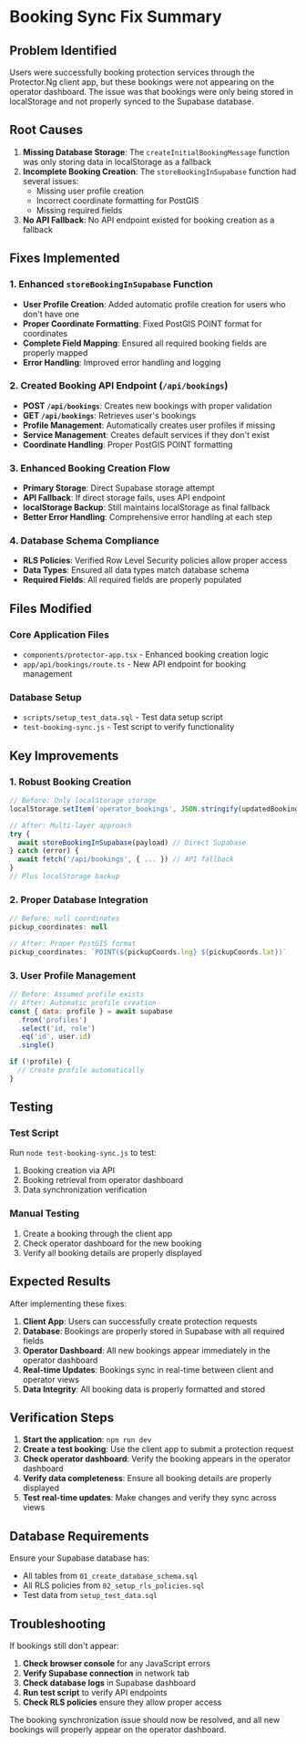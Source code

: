 # Booking Sync Fix Summary

## Problem Identified
Users were successfully booking protection services through the Protector.Ng client app, but these bookings were not appearing on the operator dashboard. The issue was that bookings were only being stored in localStorage and not properly synced to the Supabase database.

## Root Causes
1. **Missing Database Storage**: The `createInitialBookingMessage` function was only storing data in localStorage as a fallback
2. **Incomplete Booking Creation**: The `storeBookingInSupabase` function had several issues:
   - Missing user profile creation
   - Incorrect coordinate formatting for PostGIS
   - Missing required fields
3. **No API Fallback**: No API endpoint existed for booking creation as a fallback

## Fixes Implemented

### 1. Enhanced `storeBookingInSupabase` Function
- **User Profile Creation**: Added automatic profile creation for users who don't have one
- **Proper Coordinate Formatting**: Fixed PostGIS POINT format for coordinates
- **Complete Field Mapping**: Ensured all required booking fields are properly mapped
- **Error Handling**: Improved error handling and logging

### 2. Created Booking API Endpoint (`/api/bookings`)
- **POST `/api/bookings`**: Creates new bookings with proper validation
- **GET `/api/bookings`**: Retrieves user's bookings
- **Profile Management**: Automatically creates user profiles if missing
- **Service Management**: Creates default services if they don't exist
- **Coordinate Handling**: Proper PostGIS POINT formatting

### 3. Enhanced Booking Creation Flow
- **Primary Storage**: Direct Supabase storage attempt
- **API Fallback**: If direct storage fails, uses API endpoint
- **localStorage Backup**: Still maintains localStorage as final fallback
- **Better Error Handling**: Comprehensive error handling at each step

### 4. Database Schema Compliance
- **RLS Policies**: Verified Row Level Security policies allow proper access
- **Data Types**: Ensured all data types match database schema
- **Required Fields**: All required fields are properly populated

## Files Modified

### Core Application Files
- `components/protector-app.tsx` - Enhanced booking creation logic
- `app/api/bookings/route.ts` - New API endpoint for booking management

### Database Setup
- `scripts/setup_test_data.sql` - Test data setup script
- `test-booking-sync.js` - Test script to verify functionality

## Key Improvements

### 1. Robust Booking Creation
```javascript
// Before: Only localStorage storage
localStorage.setItem('operator_bookings', JSON.stringify(updatedBookings))

// After: Multi-layer approach
try {
  await storeBookingInSupabase(payload) // Direct Supabase
} catch (error) {
  await fetch('/api/bookings', { ... }) // API fallback
}
// Plus localStorage backup
```

### 2. Proper Database Integration
```javascript
// Before: null coordinates
pickup_coordinates: null

// After: Proper PostGIS format
pickup_coordinates: `POINT(${pickupCoords.lng} ${pickupCoords.lat})`
```

### 3. User Profile Management
```javascript
// Before: Assumed profile exists
// After: Automatic profile creation
const { data: profile } = await supabase
  .from('profiles')
  .select('id, role')
  .eq('id', user.id)
  .single()

if (!profile) {
  // Create profile automatically
}
```

## Testing

### Test Script
Run `node test-booking-sync.js` to test:
1. Booking creation via API
2. Booking retrieval from operator dashboard
3. Data synchronization verification

### Manual Testing
1. Create a booking through the client app
2. Check operator dashboard for the new booking
3. Verify all booking details are properly displayed

## Expected Results

After implementing these fixes:

1. **Client App**: Users can successfully create protection requests
2. **Database**: Bookings are properly stored in Supabase with all required fields
3. **Operator Dashboard**: All new bookings appear immediately in the operator dashboard
4. **Real-time Updates**: Bookings sync in real-time between client and operator views
5. **Data Integrity**: All booking data is properly formatted and stored

## Verification Steps

1. **Start the application**: `npm run dev`
2. **Create a test booking**: Use the client app to submit a protection request
3. **Check operator dashboard**: Verify the booking appears in the operator dashboard
4. **Verify data completeness**: Ensure all booking details are properly displayed
5. **Test real-time updates**: Make changes and verify they sync across views

## Database Requirements

Ensure your Supabase database has:
- All tables from `01_create_database_schema.sql`
- All RLS policies from `02_setup_rls_policies.sql`
- Test data from `setup_test_data.sql`

## Troubleshooting

If bookings still don't appear:

1. **Check browser console** for any JavaScript errors
2. **Verify Supabase connection** in network tab
3. **Check database logs** in Supabase dashboard
4. **Run test script** to verify API endpoints
5. **Check RLS policies** ensure they allow proper access

The booking synchronization issue should now be resolved, and all new bookings will properly appear on the operator dashboard.






